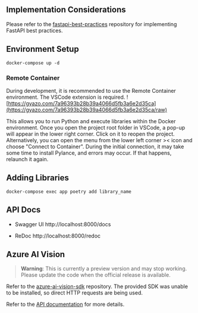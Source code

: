 ## Implementation Considerations

Please refer to the [fastapi-best-practices](https://github.com/zhanymkanov/fastapi-best-practices) repository for implementing FastAPI best practices.

## Environment Setup
```
docker-compose up -d
```

### Remote Container
During development, it is recommended to use the Remote Container environment.
The VSCode extension is required.
![https://gyazo.com/7a96393b28b39a4066d5fb3a6e2d35ca](https://gyazo.com/7a96393b28b39a4066d5fb3a6e2d35ca/raw)

This allows you to run Python and execute libraries within the Docker environment.
Once you open the project root folder in VSCode, a pop-up will appear in the lower right corner. Click on it to reopen the project.
Alternatively, you can open the menu from the lower left corner >< icon and choose "Connect to Container".
During the initial connection, it may take some time to install Pylance, and errors may occur. If that happens, relaunch it again.

## Adding Libraries

```
docker-compose exec app poetry add library_name
```

## API Docs

- Swagger UI
http://localhost:8000/docs

- ReDoc
http://localhost:8000/redoc
## Azure AI Vision

> **Warning**: This is currently a preview version and may stop working.
Please update the code when the official release is available.

Refer to the [azure-ai-vision-sdk](https://github.com/Azure-Samples/azure-ai-vision-sdk) repository.
The provided SDK was unable to be installed, so direct HTTP requests are being used.

Refer to the [API documentation](https://centraluseuap.dev.cognitive.microsoft.com/docs/services/unified-vision-apis-public-preview-2023-02-01-preview/operations/61d65934cd35050c20f73ab6) for more details.

